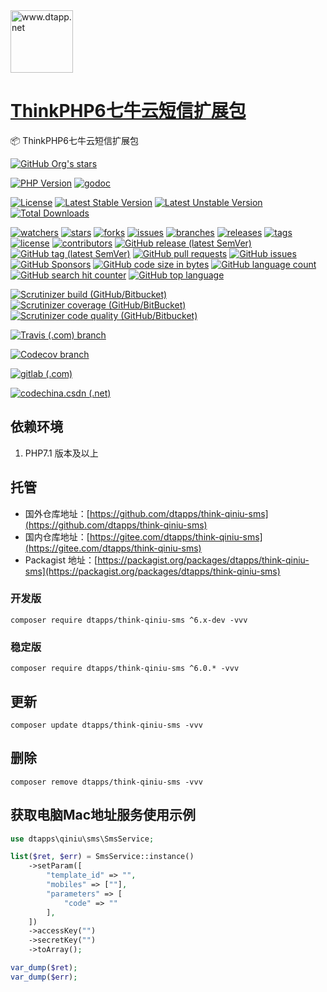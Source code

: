 <img width="100" src="https://kodo-cdn.dtapp.net/04/999e9f2f06d396968eacc10ce9bc8a.png" alt="www.dtapp.net"/>

<h1><a href="https://www.dtapp.net/">ThinkPHP6七牛云短信扩展包</a></h1>

📦 ThinkPHP6七牛云短信扩展包

[comment]: <> (dtapps)
[![GitHub Org's stars](https://img.shields.io/github/stars/dtapps)](https://github.com/dtapps)

[comment]: <> (php)
[![PHP Version](https://img.shields.io/badge/php-%3E%3D7.1-8892BF.svg)](http://www.php.net/)
[![godoc](https://pkg.go.dev/badge/github.com/dtapps/think-qiniu-sms?status.svg)](https://pkg.go.dev/github.com/dtapps/think-qiniu-sms)

[comment]: <> (packagist.org)
[![License](https://poser.pugx.org/dtapps/think-qiniu-sms/license)](https://packagist.org/packages/dtapps/think-qiniu-sms)
[![Latest Stable Version](https://poser.pugx.org/dtapps/think-qiniu-sms/v/stable)](https://packagist.org/packages/dtapps/think-qiniu-sms)
[![Latest Unstable Version](https://poser.pugx.org/dtapps/think-qiniu-sms/v/unstable)](https://packagist.org/packages/dtapps/think-qiniu-sms)
[![Total Downloads](https://poser.pugx.org/dtapps/think-qiniu-sms/downloads)](https://packagist.org/packages/dtapps/think-qiniu-sms)

[comment]: <> (github.com)
[![watchers](https://badgen.net/github/watchers/dtapps/think-qiniu-sms)](https://github.com/dtapps/think-qiniu-sms/watchers)
[![stars](https://badgen.net/github/stars/dtapps/think-qiniu-sms)](https://github.com/dtapps/think-qiniu-sms/stargazers)
[![forks](https://badgen.net/github/forks/dtapps/think-qiniu-sms)](https://github.com/dtapps/think-qiniu-sms/network/members)
[![issues](https://badgen.net/github/issues/dtapps/think-qiniu-sms)](https://github.com/dtapps/think-qiniu-sms/issues)
[![branches](https://badgen.net/github/branches/dtapps/think-qiniu-sms)](https://github.com/dtapps/think-qiniu-sms/branches)
[![releases](https://badgen.net/github/releases/dtapps/think-qiniu-sms)](https://github.com/dtapps/think-qiniu-sms/releases)
[![tags](https://badgen.net/github/tags/dtapps/think-qiniu-sms)](https://github.com/dtapps/think-qiniu-sms/tags)
[![license](https://badgen.net/github/license/dtapps/think-qiniu-sms)](https://github.com/dtapps/think-qiniu-sms/blob/master/LICENSE)
[![contributors](https://badgen.net/github/contributors/dtapps/think-qiniu-sms)](https://github.com/dtapps/think-qiniu-sms/CONTRIBUTING.md)
[![GitHub release (latest SemVer)](https://img.shields.io/github/v/release/dtapps/think-qiniu-sms)](https://github.com/dtapps/think-qiniu-sms/releases)
[![GitHub tag (latest SemVer)](https://img.shields.io/github/v/tag/dtapps/think-qiniu-sms)](https://github.com/dtapps/think-qiniu-sms/tags)
[![GitHub pull requests](https://img.shields.io/github/issues-pr/dtapps/think-qiniu-sms)](https://github.com/dtapps/think-qiniu-sms/pulls)
[![GitHub issues](https://img.shields.io/github/issues/dtapps/think-qiniu-sms)](https://github.com/dtapps/think-qiniu-sms/issues)
[![GitHub Sponsors](https://img.shields.io/github/sponsors/dtapps)](https://github.com/dtapps/think-qiniu-sms/FUNDING.yml)
[![GitHub code size in bytes](https://img.shields.io/github/languages/code-size/dtapps/think-qiniu-sms)](https://github.com/dtapps/think-qiniu-sms)
[![GitHub language count](https://img.shields.io/github/languages/count/dtapps/think-qiniu-sms)](https://github.com/dtapps/think-qiniu-sms)
[![GitHub search hit counter](https://img.shields.io/github/search/dtapps/think-qiniu-sms/php)](https://github.com/dtapps/think-qiniu-sms)
[![GitHub top language](https://img.shields.io/github/languages/top/dtapps/think-qiniu-sms)](https://github.com/dtapps/think-qiniu-sms)

[comment]: <> (scrutinizer-ci.com)
[![Scrutinizer build (GitHub/Bitbucket)](https://img.shields.io/scrutinizer/build/g/dtapps/think-qiniu-sms/master)](https://scrutinizer-ci.com/g/dtapps/think-qiniu-sms)
[![Scrutinizer coverage (GitHub/BitBucket)](https://img.shields.io/scrutinizer/coverage/g/dtapps/think-qiniu-sms/master)](https://scrutinizer-ci.com/g/dtapps/think-qiniu-sms)
[![Scrutinizer code quality (GitHub/Bitbucket)](https://img.shields.io/scrutinizer/quality/g/dtapps/think-qiniu-sms/master)](https://scrutinizer-ci.com/g/dtapps/think-qiniu-sms)

[comment]: <> (www.travis-ci.com)
[![Travis (.com) branch](https://img.shields.io/travis/com/dtapps/think-qiniu-sms/master)](https://www.travis-ci.com/github/dtapps/think-qiniu-sms)

[comment]: <> (app.codecov.io)
[![Codecov branch](https://img.shields.io/codecov/c/github/dtapps/think-qiniu-sms/master)](https://app.codecov.io/gh/dtapps/think-qiniu-sms)

[comment]: <> (gitlab.com)
[![gitlab (.com)](https://gitlab.com/dtapps/think-qiniu-sms/badges/master/pipeline.svg)](https://gitlab.com/dtapps/think-qiniu-sms)

[comment]: <> (codechina.csdn.net)
[![codechina.csdn (.net)](https://codechina.csdn.net/dtapps/think-qiniu-sms/badges/master/pipeline.svg)](https://codechina.csdn.net/dtapps/think-qiniu-sms)


## 依赖环境

1. PHP7.1 版本及以上

## 托管

- 国外仓库地址：[https://github.com/dtapps/think-qiniu-sms](https://github.com/dtapps/think-qiniu-sms)
- 国内仓库地址：[https://gitee.com/dtapps/think-qiniu-sms](https://gitee.com/dtapps/think-qiniu-sms)
- Packagist
  地址：[https://packagist.org/packages/dtapps/think-qiniu-sms](https://packagist.org/packages/dtapps/think-qiniu-sms)

### 开发版

```text
composer require dtapps/think-qiniu-sms ^6.x-dev -vvv
```

### 稳定版

```text
composer require dtapps/think-qiniu-sms ^6.0.* -vvv
```

## 更新

```text
composer update dtapps/think-qiniu-sms -vvv
```

## 删除

```text
composer remove dtapps/think-qiniu-sms -vvv
```

## 获取电脑Mac地址服务使用示例

```php
use dtapps\qiniu\sms\SmsService;

list($ret, $err) = SmsService::instance()
    ->setParam([
        "template_id" => "",
        "mobiles" => [""],
        "parameters" => [
            "code" => ""
        ],
    ])
    ->accessKey("")
    ->secretKey("")
    ->toArray();

var_dump($ret);
var_dump($err);
```